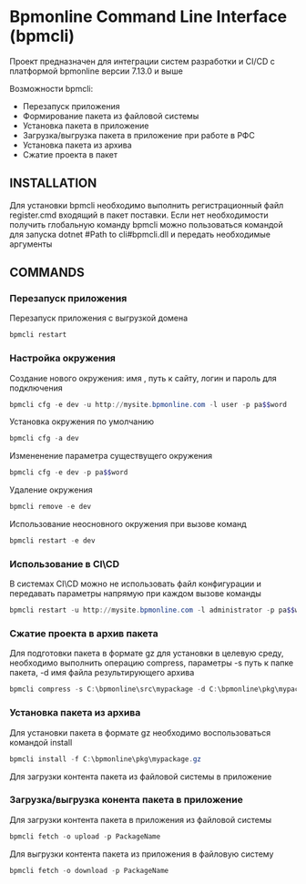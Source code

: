 Bpmonline Command Line Interface (bpmcli)
=============================

Проект предназначен для интеграции систем разработки и CI/CD
c платформой bpmonline версии 7.13.0 и выше

Возможности bpmcli:
* Перезапуск приложения
* Формирование пакета из файловой системы
* Установка пакета в приложение
* Загрузка/выгрузка пакета в приложение при работе в РФС
* Установка пакета из архива
* Сжатие проекта в пакет

INSTALLATION
---------------------

Для установки bpmcli необходимо выполнить регистрационный файл register.cmd
входящий в пакет поставки. Если нет необходимости получить глобальную команду
bpmcli можно пользоваться командой для запуска dotnet #Path to cli#bpmcli.dll и 
передать необходимые аргументы

COMMANDS
---------------------

### Перезапуск приложения

Перезапуск приложения с выгрузкой домена

```powershell
bpmcli restart
```
### Настройка окружения

Создание нового окружения: имя , путь к сайту, логин и пароль для подключения
```powershell
bpmcli cfg -e dev -u http://mysite.bpmonline.com -l user -p pa$$word
```
Установка окружения по умолчанию
```powershell
bpmcli cfg -a dev
```
Измененение параметра существущего окружения
```powershell
bpmcli cfg -e dev -p pa$$word
```

Удаление окружения
```powershell
bpmcli remove -e dev
```

Использование неосновного окружения при вызове команд

```powershell
bpmcli restart -e dev
```

### Использование в CI\CD

В системах CI\CD можно не использовать файл конфигурации и передавать параметры
напрямую при каждом вызове команды

```powershell
bpmcli restart -u http://mysite.bpmonline.com -l administrator -p pa$$word
```

### Сжатие проекта в архив пакета

Для подготовки пакета в формате gz для установки в целевую среду, необходимо
выполнить операцию compress, параметры  -s путь к папке пакета, -d имя файла
результирующего архива

```powershell
bpmcli compress -s C:\bpmonline\src\mypackage -d C:\bpmonline\pkg\mypackage.gz
```

### Установка пакета из архива

Для уcтановки пакета в формате gz необходимо воспользоваться командой install

```powershell
bpmcli install -f C:\bpmonline\pkg\mypackage.gz
```
Для загрузки контента пакета из файловой системы в приложение

### Загрузка/выгрузка конента пакета в приложение

Для загрузки контента пакета в приложения из файловой системы


```powershell
bpmcli fetch -o upload -p PackageName
```

Для выгрузки контента пакета из приложения в файловую систему

```powershell
bpmcli fetch -o download -p PackageName
```